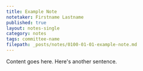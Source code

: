 ```yaml
---
title: Example Note
notetaker: Firstname Lastname
published: true
layout: notes-single
category: notes
tags: committee-name
filepath: _posts/notes/0100-01-01-example-note.md
---
```


Content goes here. Here's another sentence.